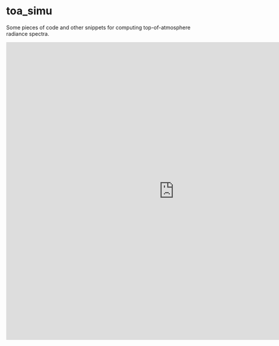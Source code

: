 # toa_simu

Some pieces of code and other snippets for computing top-of-atmosphere radiance spectra.



<iframe width="900" height="800" frameborder="0" scrolling="yes" src="https://plot.ly/dashboard/tristanovsk:80/embed"></iframe>
